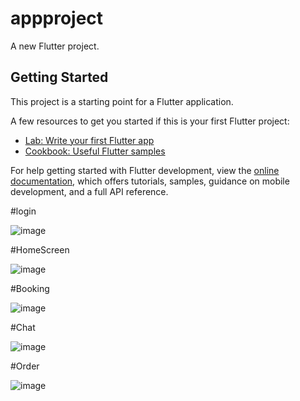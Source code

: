 # appproject

A new Flutter project.

## Getting Started

This project is a starting point for a Flutter application.

A few resources to get you started if this is your first Flutter project:

- [Lab: Write your first Flutter app](https://docs.flutter.dev/get-started/codelab)
- [Cookbook: Useful Flutter samples](https://docs.flutter.dev/cookbook)

For help getting started with Flutter development, view the
[online documentation](https://docs.flutter.dev/), which offers tutorials,
samples, guidance on mobile development, and a full API reference.

#login


![image](https://github.com/user-attachments/assets/db27a5d4-64cc-4142-a54e-b434c9aaad0d)

#HomeScreen

![image](https://github.com/user-attachments/assets/21fffc39-fe81-4351-aa41-ea8aaba8f9e1)

#Booking

![image](https://github.com/user-attachments/assets/e2cf2612-8274-480e-bebf-8ab04442ab93)

#Chat

![image](https://github.com/user-attachments/assets/1b006597-cb40-4655-8fed-36e1f2cd9f6e)


#Order

![image](https://github.com/user-attachments/assets/f1a44f5d-d0a5-4fd4-972e-9c699d4ab89f)
